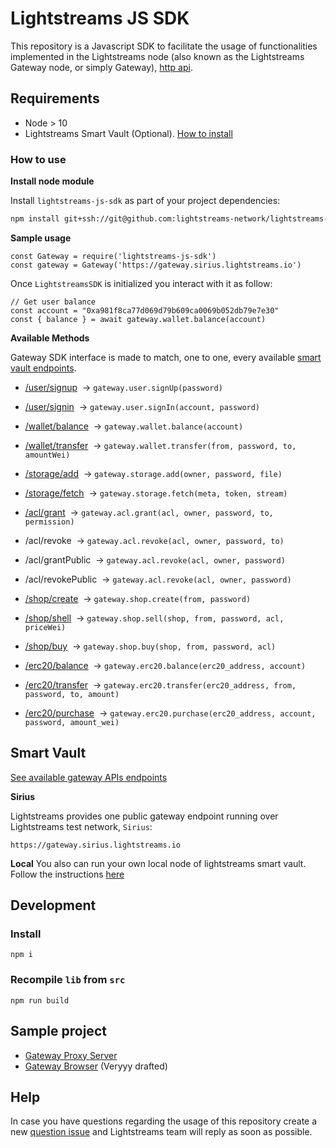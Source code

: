 # Lightstreams JS SDK

This repository is a Javascript SDK to facilitate the usage of functionalities
implemented in the Lightstreams node (also known as the Lightstreams Gateway node, or simply Gateway), [http api](https://docs.lightstreams.network/api-docs).

## Requirements
- Node > 10
- Lightstreams Smart Vault (Optional). [How to install](https://docs.lightstreams.network/getting-started/install/)

### How to use

**Install node module**

Install `lightstreams-js-sdk` as part of your project dependencies:
```bash
npm install git+ssh://git@github.com:lightstreams-network/lightstreams-js-sdk#master --save
```

**Sample usage**
```
const Gateway = require('lightstreams-js-sdk')
const gateway = Gateway('https://gateway.sirius.lightstreams.io')
```

Once `LightstreamsSDK` is initialized you interact with it as follow:
```
// Get user balance
const account = "0xa981f8ca77d069d79b609ca0069b052db79e7e30"
const { balance } = await gateway.wallet.balance(account)
```

**Available Methods**

Gateway SDK interface is made to match, one to one, every available [smart vault endpoints](https://docs.lightstreams.network/api-docs).

- [/user/signup](https://docs.lightstreams.network/api-docs/#operation/userSignup) &nbsp;-> `gateway.user.signUp(password)`
- [/user/signin](https://docs.lightstreams.network/api-docs/#operation/userSignin) &nbsp;-> `gateway.user.signIn(account, password)`

- [/wallet/balance](https://docs.lightstreams.network/api-docs/#operation/walletBalance) &nbsp;-> `gateway.wallet.balance(account)`
- [/wallet/transfer](https://docs.lightstreams.network/api-docs/#operation/walletTransfer) &nbsp;-> `gateway.wallet.transfer(from, password, to, amountWei)`

- [/storage/add](https://docs.lightstreams.network/api-docs/#tag/Storage) &nbsp;-> `gateway.storage.add(owner, password, file)`
- [/storage/fetch](https://docs.lightstreams.network/api-docs/#operation/storageFetch) &nbsp;-> `gateway.storage.fetch(meta, token, stream)`

- [/acl/grant](https://docs.lightstreams.network/api-docs/#operation/aclGrant) &nbsp;-> `gateway.acl.grant(acl, owner, password, to, permission)`
- /acl/revoke &nbsp;-> `gateway.acl.revoke(acl, owner, password, to)`
- /acl/grantPublic &nbsp;-> `gateway.acl.revoke(acl, owner, password)`
- /acl/revokePublic &nbsp;-> `gateway.acl.revoke(acl, owner, password)`

- [/shop/create](https://docs.lightstreams.network/api-docs/#operation/shopCreate) &nbsp;-> `gateway.shop.create(from, password)`
- [/shop/shell](https://docs.lightstreams.network/api-docs/#operation/shopSell) &nbsp;-> `gateway.shop.sell(shop, from, password, acl, priceWei)`
- [/shop/buy](https://docs.lightstreams.network/api-docs/#operation/shopBuy) &nbsp;-> `gateway.shop.buy(shop, from, password, acl)`

- [/erc20/balance](https://docs.lightstreams.network/api-docs/#operation/erc20Balance) &nbsp;-> `gateway.erc20.balance(erc20_address, account)`
- [/erc20/transfer](https://docs.lightstreams.network/api-docs/#operation/erc20Transfer) &nbsp;-> `gateway.erc20.transfer(erc20_address, from, password, to, amount)`
- [/erc20/purchase](https://docs.lightstreams.network/api-docs/#operation/erc20Purchase) &nbsp;-> `gateway.erc20.purchase(erc20_address, account, password, amount_wei)`


## Smart Vault

[See available gateway APIs endpoints](#available-gateway-apis)

**Sirius**

Lightstreams provides one public gateway endpoint running over Lightstreams test network, `Sirius`:
```
https://gateway.sirius.lightstreams.io
```

**Local**
You also can run your own local node of lightstreams smart vault. Follow the instructions [here](https://docs.lightstreams.network/getting-started/quick-start/#running-lightstreams-node)

## Development

### Install
```
npm i
```

### Recompile `lib` from `src`
```
npm run build
```

## Sample project
- [Gateway Proxy Server](https://github.com/lightstreams-network/lightstreams-js-sdk/tree/master/example/gateway-proxy)
- [Gateway Browser](https://github.com/lightstreams-network/lightstreams-js-sdk/tree/master/example/gateway-proxy) (Veryyy drafted)

## Help
In case you have questions regarding the usage of this repository
create a new [question issue](https://github.com/lightstreams-network/lightstreams-js-sdk/issues/new)
and Lightstreams team will reply as soon as possible.
